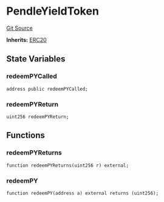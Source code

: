 # PendleYieldToken
[Git Source](https://github.com/Swivel-Finance/illuminate/blob/76b26ef748dc63cf89e3fa660df1bda262dcef15/src/mocks/PendleYieldToken.sol)

**Inherits:**
[ERC20](/src/mocks/ERC20.sol/contract.ERC20.md)


## State Variables
### redeemPYCalled

```solidity
address public redeemPYCalled;
```


### redeemPYReturn

```solidity
uint256 redeemPYReturn;
```


## Functions
### redeemPYReturns


```solidity
function redeemPYReturns(uint256 r) external;
```

### redeemPY


```solidity
function redeemPY(address a) external returns (uint256);
```

